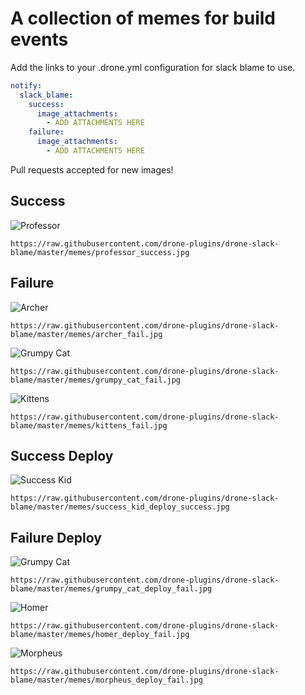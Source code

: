 # A collection of memes for build events

Add the links to your .drone.yml configuration for slack blame to use.

```yaml
notify:
  slack_blame:
    success:
      image_attachments:
        - ADD ATTACHMENTS HERE
    failure:
      image_attachments:
        - ADD ATTACHMENTS HERE
```

Pull requests accepted for new images!

## Success

![Professor](professor_success.jpg)

`https://raw.githubusercontent.com/drone-plugins/drone-slack-blame/master/memes/professor_success.jpg`

## Failure

![Archer](archer_fail.jpg)

`https://raw.githubusercontent.com/drone-plugins/drone-slack-blame/master/memes/archer_fail.jpg`

![Grumpy Cat](grumpy_cat_fail.jpg)

`https://raw.githubusercontent.com/drone-plugins/drone-slack-blame/master/memes/grumpy_cat_fail.jpg`

![Kittens](kittens_fail.jpg)

`https://raw.githubusercontent.com/drone-plugins/drone-slack-blame/master/memes/kittens_fail.jpg`

## Success Deploy

![Success Kid](success_kid_deploy_success.jpg)

`https://raw.githubusercontent.com/drone-plugins/drone-slack-blame/master/memes/success_kid_deploy_success.jpg`

## Failure Deploy

![Grumpy Cat](grumpy_cat_deploy_fail.jpg)

`https://raw.githubusercontent.com/drone-plugins/drone-slack-blame/master/memes/grumpy_cat_deploy_fail.jpg`

![Homer](homer_deploy_fail.jpg)

`https://raw.githubusercontent.com/drone-plugins/drone-slack-blame/master/memes/homer_deploy_fail.jpg`

![Morpheus](morpheus_deploy_fail.jpg)

`https://raw.githubusercontent.com/drone-plugins/drone-slack-blame/master/memes/morpheus_deploy_fail.jpg`

